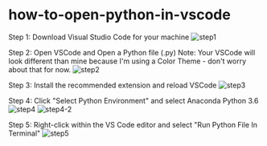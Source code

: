 # how-to-open-python-in-vscode

Step 1: Download Visual Studio Code for your machine
![step1](https://i.imgur.com/1ioQWbm.png)

Step 2: Open VSCode and Open a Python file (.py)
Note: Your VSCode will look different than mine because I'm using a Color Theme - don't worry about that for now.
![step2](https://i.imgur.com/hz7qM8F.png)

Step 3: Install the recommended extension and reload VSCode
![step3](https://i.imgur.com/WlYT6ej.png)

Step 4: Click "Select Python Environment" and select Anaconda Python 3.6 
![step4](https://i.imgur.com/BHE741z.png)
![step4-2](https://i.imgur.com/uMjPvGR.png)

Step 5: Right-click within the VS Code editor and select "Run Python File In Terminal"
![step5](https://i.imgur.com/BG81xYT.png)
